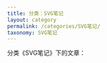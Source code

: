 ```yaml
---
title: 分类：SVG笔记
layout: category
permalink: /categories/SVG笔记/
taxonomy: SVG笔记
---
```

分类《SVG笔记》下的文章：
